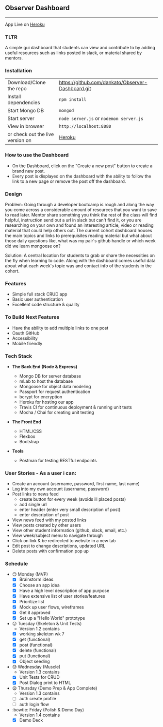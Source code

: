 ## Observer Dashboard
---

App Live on
[Heroku](https://tranquil-plateau-10397.herokuapp.com/)

### TLTR
A simple gui dashboard that students can view and contribute to by adding useful resources such as links posted in slack, or material shared by mentors.

### Installation
|         |            | 
| :------------- |:-------------| 
| Download/Clone the repo | https://github.com/dankato/Observer-Dashboard.git |
| Install dependencies | `npm install`| 
| Start Mongo DB | `mongod` | 
| Start server | `node server.js` or `nodemon server.js` | 
| View in browser | `http://localhost:8080` |
| or check out the live version on   | [Heroku](https://tranquil-plateau-10397.herokuapp.com/) |

### How to use the Dashboard
- On the Dashboard, click on the "Create a new post" button to create a brand new post.
- Every post is displayed on the dashboard with the ability to follow the link to a new page or remove the post off the dashboard.

### Design
Problem: Going through a developer bootcamp is rough and along the way you come across a considerable amount of resources that you want to save to read later. Mentor share something you think the rest of the class will find helpful, instruction send out a url in slack but can't find it, or you are researching on your own and found an interesting article, video or reading material that could help others out. The current cohort dashboard houses the main topics and links to prerequisites reading material but what about those daily questions like, what was my pair's github handle or which week did we learn mongoose on?

Solution: A central location for students to grab or share the necessities on the fly when learning to code. Along with the dashboard comes useful data about what each week's topic was and contact info of the students in the cohort.


### Features
* Simple full stack CRUD app
* Basic user authentication
* Excellent code structure & quality

### To Build Next Features
* Have the ability to add multiple links to one post
* Oauth GitHub
* Accessibility
* Mobile friendly

### Tech Stack
* **The Back End (Node & Express)**
	* Mongo DB for server database
	* mLab to host the database
	* Mongoose for object data modeling
	* Passport for request authentication
	* bcrypt for encryption
	* Heroku for hosting our app
	* Travis CI for continuous deployment & running unit tests
	* Mocha / Chai for creating unit testing

* **The Front End**
	* HTML/CSS
	* Flexbox
	* Bootstrap

* **Tools**
	* Postman for testing RESTful endpoints

### User Stories - As a user i can:
* Create an account (username, password, first name, last name)
* Log into my own account (username, password)
* Post links to news feed
	* create button for every week (avoids ill placed posts)
	* add single url
	* enter header (enter very small description of post)
	* enter description of post
* View news feed with my posted links
* View posts created by other users
* View other student information (github, slack, email, etc.)
* View week/subject menu to navigate through
* Click on link & be redirected to website in a new tab
* Edit post to change descriptions, updated URL
* Delete posts with confirmation pop up

### Schedule
* :smirk: Monday (MVP)
	- [x] Brainstorm ideas
	- [x] Choose an app idea
	- [x] Have a high level description of app purpose
	- [x] Have extensive list of user stories/features
	- [x] Prioritize list
	- [x] Mock up user flows, wireframes
	- [x] Get it approved
	- [x] Set up a "Hello World" prototype

* :confused: Tuesday (Skeleton & Unit Tests)
	*  Version 1.2 contains
	- [x] working skeleton wk 7
	- [x] get (functional)
	- [x] post (functional)
	- [x] delete (functional)
	- [x] put (functional)
	- [x] Object seeding

* :sweat: Wednesday (Muscle)
	*  Version 1.3 contains 	
	- [x] Unit Tests for CRUD
	- [x] Post Dialog print to HTML

* :weary: Thursday (Demo Prep & App Complete)
	*  Version 1.3 contains
	- [ ] auth create profile
	- [ ] auth login flow

* :bowtie: Friday (Polish & Demo Day)
	*  Version 1.4 contains
	- [x] Demo Deck